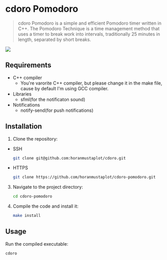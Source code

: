 # cdoro Pomodoro

> cdoro Pomodoro is a simple and efficient Pomodoro timer written in C++.
> The Pomodoro Technique is a time management method that uses a timer to break work into intervals,
> traditionally 25 minutes in length, separated by short breaks.

<img src="https://github.com/horanmustaplot/cdoro-pomodoro/assets/152083466/01c7afca-586e-414b-b994-6de22950efb7" />

## Requirements

- C++ compiler
  - You're varorite C++ compiler, but please change it in the make file, cause by default I'm using GCC compiler.
- Libraries
  - sfml(for the notificaton sound)
- Notifications
  - notify-send(for push notifications)

## Installation

1. Clone the repository:
  - SSH
    ```bash
    git clone git@github.com:horanmustaplot/cdoro.git
    ```
  - HTTPS
    ``` bash
    git clone https://github.com/horanmustaplot/cdoro-pomodoro.git
    ```

3. Navigate to the project directory:
    ```bash
    cd cdoro-pomodoro
    ```

4. Compile the code and install it:
    ```bash
    make install
    ```

## Usage

Run the compiled executable:
```bash
cdoro
